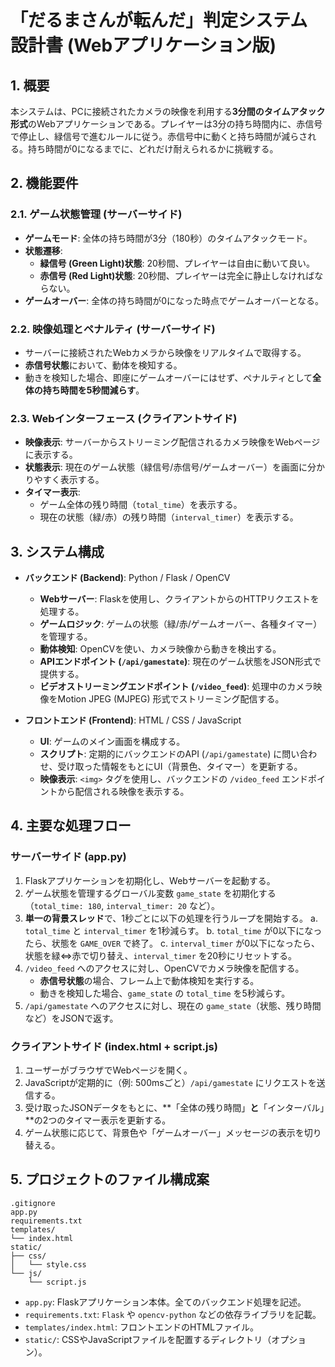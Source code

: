 # 「だるまさんが転んだ」判定システム 設計書 (Webアプリケーション版)

## 1. 概要

本システムは、PCに接続されたカメラの映像を利用する**3分間のタイムアタック形式**のWebアプリケーションである。プレイヤーは3分の持ち時間内に、赤信号で停止し、緑信号で進むルールに従う。赤信号中に動くと持ち時間が減らされる。持ち時間が0になるまでに、どれだけ耐えられるかに挑戦する。

## 2. 機能要件

### 2.1. ゲーム状態管理 (サーバーサイド)
- **ゲームモード**: 全体の持ち時間が3分（180秒）のタイムアタックモード。
- **状態遷移**:
    - **緑信号 (Green Light)状態**: 20秒間、プレイヤーは自由に動いて良い。
    - **赤信号 (Red Light)状態**: 20秒間、プレイヤーは完全に静止しなければならない。
- **ゲームオーバー**: 全体の持ち時間が0になった時点でゲームオーバーとなる。

### 2.2. 映像処理とペナルティ (サーバーサイド)
- サーバーに接続されたWebカメラから映像をリアルタイムで取得する。
- **赤信号状態**において、動体を検知する。
- 動きを検知した場合、即座にゲームオーバーにはせず、ペナルティとして**全体の持ち時間を5秒間減らす**。

### 2.3. Webインターフェース (クライアントサイド)
- **映像表示**: サーバーからストリーミング配信されるカメラ映像をWebページに表示する。
- **状態表示**: 現在のゲーム状態（緑信号/赤信号/ゲームオーバー）を画面に分かりやすく表示する。
- **タイマー表示**:
    - ゲーム全体の残り時間（`total_time`）を表示する。
    - 現在の状態（緑/赤）の残り時間（`interval_timer`）を表示する。

## 3. システム構成

- **バックエンド (Backend)**: Python / Flask / OpenCV
    - **Webサーバー**: Flaskを使用し、クライアントからのHTTPリクエストを処理する。
    - **ゲームロジック**: ゲームの状態（緑/赤/ゲームオーバー、各種タイマー）を管理する。
    - **動体検知**: OpenCVを使い、カメラ映像から動きを検出する。
    - **APIエンドポイント (`/api/gamestate`)**: 現在のゲーム状態をJSON形式で提供する。
    - **ビデオストリーミングエンドポイント (`/video_feed`)**: 処理中のカメラ映像をMotion JPEG (MJPEG) 形式でストリーミング配信する。

- **フロントエンド (Frontend)**: HTML / CSS / JavaScript
    - **UI**: ゲームのメイン画面を構成する。
    - **スクリプト**: 定期的にバックエンドのAPI (`/api/gamestate`) に問い合わせ、受け取った情報をもとにUI（背景色、タイマー）を更新する。
    - **映像表示**: `<img>` タグを使用し、バックエンドの `/video_feed` エンドポイントから配信される映像を表示する。

## 4. 主要な処理フロー

### サーバーサイド (app.py)
1. Flaskアプリケーションを初期化し、Webサーバーを起動する。
2. ゲーム状態を管理するグローバル変数 `game_state` を初期化する（`total_time: 180`, `interval_timer: 20` など）。
3. **単一の背景スレッド**で、1秒ごとに以下の処理を行うループを開始する。
    a. `total_time` と `interval_timer` を1秒減らす。
    b. `total_time` が0以下になったら、状態を `GAME_OVER` で終了。
    c. `interval_timer` が0以下になったら、状態を緑⇔赤で切り替え、`interval_timer` を20秒にリセットする。
4. `/video_feed` へのアクセスに対し、OpenCVでカメラ映像を配信する。
    - **赤信号状態**の場合、フレーム上で動体検知を実行する。
    - 動きを検知した場合、`game_state` の `total_time` を5秒減らす。
5. `/api/gamestate` へのアクセスに対し、現在の `game_state`（状態、残り時間など）をJSONで返す。

### クライアントサイド (index.html + script.js)
1. ユーザーがブラウザでWebページを開く。
2. JavaScriptが定期的に（例: 500msごと）`/api/gamestate` にリクエストを送信する。
3. 受け取ったJSONデータをもとに、**「全体の残り時間」**と**「インターバル」**の2つのタイマー表示を更新する。
4. ゲーム状態に応じて、背景色や「ゲームオーバー」メッセージの表示を切り替える。

## 5. プロジェクトのファイル構成案

```
.gitignore
app.py
requirements.txt
templates/
└── index.html
static/
├── css/
│   └── style.css
└── js/
    └── script.js
```

- `app.py`: Flaskアプリケーション本体。全てのバックエンド処理を記述。
- `requirements.txt`: `Flask` や `opencv-python` などの依存ライブラリを記載。
- `templates/index.html`: フロントエンドのHTMLファイル。
- `static/`: CSSやJavaScriptファイルを配置するディレクトリ（オプション）。
